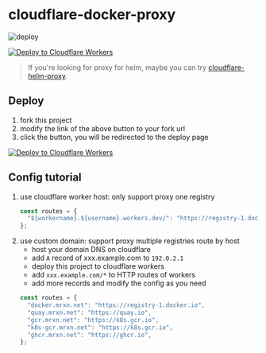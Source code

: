 # cloudflare-docker-proxy

![deploy](https://github.com/Mr-xn/cloudflare-docker-proxy/actions/workflows/deploy.yaml/badge.svg)

[![Deploy to Cloudflare Workers](https://deploy.workers.cloudflare.com/button)](https://deploy.workers.cloudflare.com/?url=https://github.com/Mr-xn/cloudflare-docker-proxy)

> If you're looking for proxy for helm, maybe you can try [cloudflare-helm-proxy](https://github.com/Mr-xn/cloudflare-helm-proxy).

## Deploy

1. fork this project
2. modify the link of the above button to your fork url
3. click the button, you will be redirected to the deploy page

[![Deploy to Cloudflare Workers](https://deploy.workers.cloudflare.com/button)](https://deploy.workers.cloudflare.com/?url=https://github.com/Mr-xn/cloudflare-docker-proxy)

## Config tutorial

1. use cloudflare worker host: only support proxy one registry
   ```javascript
   const routes = {
     "${workername}.${username}.workers.dev/": "https://registry-1.docker.io",
   };
   ```
2. use custom domain: support proxy multiple registries route by host
   - host your domain DNS on cloudflare
   - add `A` record of xxx.example.com to `192.0.2.1`
   - deploy this project to cloudflare workers
   - add `xxx.example.com/*` to HTTP routes of workers
   - add more records and modify the config as you need
   ```javascript
   const routes = {
     "docker.mrxn.net": "https://registry-1.docker.io",
     "quay.mrxn.net": "https://quay.io",
     "gcr.mrxn.net": "https://k8s.gcr.io",
     "k8s-gcr.mrxn.net": "https://k8s.gcr.io",
     "ghcr.mrxn.net": "https://ghcr.io",
   };
   ```

